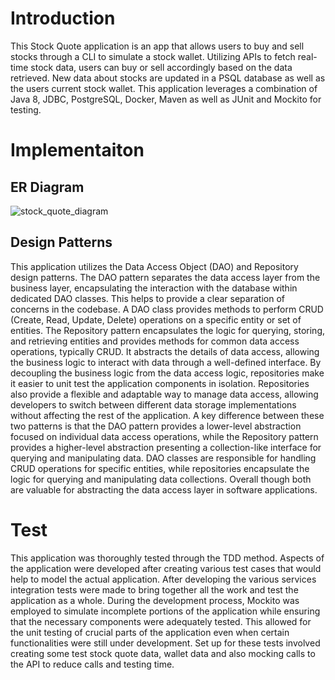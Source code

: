 # Introduction
This Stock Quote application is an app that allows users to buy and sell stocks through a CLI to 
simulate a stock wallet. Utilizing APIs to fetch real-time stock data, users can buy or sell 
accordingly based on the data retrieved. New data about stocks are updated in a PSQL database as
well as the users current stock wallet. This application leverages a combination of Java 8, JDBC,
PostgreSQL, Docker, Maven as well as JUnit and Mockito for testing.

# Implementaiton
## ER Diagram
![stock_quote_diagram](./assets/stock_quote_erd.png)

## Design Patterns
This application utilizes the Data Access Object (DAO) and Repository design patterns. The DAO
pattern separates the data access layer from the business layer, encapsulating the interaction
with the database within dedicated DAO classes. This helps to provide a clear separation of concerns
in the codebase. A DAO class provides methods to perform CRUD (Create, Read, Update, Delete) 
operations on a specific entity or set of entities. The Repository pattern encapsulates the logic 
for querying, storing, and retrieving entities and provides methods for common data access 
operations, typically CRUD. It abstracts the details of data access, allowing the business logic to
interact with data through a well-defined interface. By decoupling the business logic from the data
access logic, repositories make it easier to unit test the application components in isolation. 
Repositories also provide a flexible and adaptable way to manage data access, allowing developers to
switch between different data storage implementations without affecting the rest of the application.
A key difference between these two patterns is that the DAO pattern provides a lower-level 
abstraction focused on individual data access operations, while the Repository pattern provides a 
higher-level abstraction presenting a collection-like interface for querying and manipulating data.
DAO classes are responsible for handling CRUD operations for specific entities, while repositories 
encapsulate the logic for querying and manipulating data collections. Overall though both are 
valuable for abstracting the data access layer in software applications.

# Test
This application was thoroughly tested through the TDD method. Aspects of the application were
developed after creating various test cases that would help to model the actual application.
After developing the various services integration tests were made to bring together all the work
and test the application as a whole. During the development process, Mockito was employed to 
simulate incomplete portions of the application while ensuring that the necessary components 
were adequately tested. This allowed for the unit testing of crucial parts of the application
even when certain functionalities were still under development. Set up for these tests involved 
creating some test stock quote data, wallet data and also mocking calls to the API to reduce calls
and testing time.